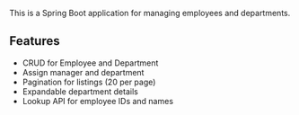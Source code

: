 This is a Spring Boot application for managing employees and departments.

## Features
- CRUD for Employee and Department
- Assign manager and department
- Pagination for listings (20 per page)
- Expandable department details
- Lookup API for employee IDs and names
